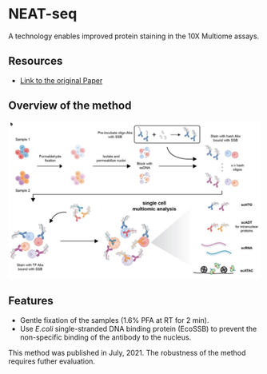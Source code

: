 # NEAT-seq

A technology enables improved protein staining in the 10X Multiome assays.

## Resources

- [Link to the original Paper](https://www.biorxiv.org/content/10.1101/2021.07.29.454078v1)

## Overview of the method

![Overview](/assets/img/NEAT-seq_overview.png)

## Features

- Gentle fixation of the samples (1.6% PFA at RT for 2 min).
- Use  *E.coli* single-stranded DNA binding protein (EcoSSB) to prevent the non-specific binding of the antibody to the nucleus.
  
This method was published in July, 2021. The robustness of the method requires futher evaluation.
